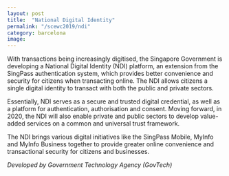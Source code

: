 ```yaml
---
layout: post
title:  "National Digital Identity"
permalink: "/scewc2019/ndi"
category: barcelona
image: 
---
```


With transactions being increasingly digitised, the Singapore Government is developing a National Digital Identity (NDI) platform, an extension from the SingPass authentication system, which provides better convenience and security for citizens when transacting online. The NDI allows citizens a single digital identity to transact with both the public and private sectors.

Essentially, NDI serves as a secure and trusted digital credential, as well as a platform for authentication, authorisation and consent. Moving forward, in 2020, the NDI will also enable private and public sectors to develop value-added services on a common and universal trust framework.

The NDI brings various digital initiatives like the SingPass Mobile, MyInfo and MyInfo Business together to provide greater online convenience and transactional security for citizens and businesses.

*Developed by Government Technology Agency (GovTech)*
